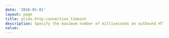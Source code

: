 ```yaml
---
date: '2016-01-01'
layout: page
title: glide.http.connection_timeout
description: Specify the maximum number of milliseconds an outbound HTTP request (such as Web Services) will wait to establish a connection. 
value:  
---
```

